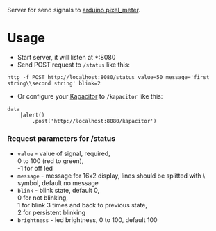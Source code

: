 Server for send signals to [arduino pixel_meter](https://github.com/popstas/arduino-pixel-meter).

# Usage
- Start server, it will listen at *:8080
- Send POST request to `/status` like this:
```
http -f POST http://localhost:8080/status value=50 message='first string\\second string' blink=2
```
- Or configure your [Kapacitor](https://github.com/influxdata/kapacitor) to `/kapacitor` like this:
```
data
    |alert()
        .post('http://localhost:8080/kapacitor')
```

### Request parameters for /status
- `value` - value of signal, required,  
   0 to 100 (red to green),  
   -1 for off led
- `message` - message for 16x2 display, lines should be splitted with \ symbol, default no message
- `blink` - blink state, default 0,  
   0 for not blinking,  
   1 for blink 3 times and back to previous state,  
   2 for persistent blinking
- `brightness` - led brightness, 0 to 100, default 100
